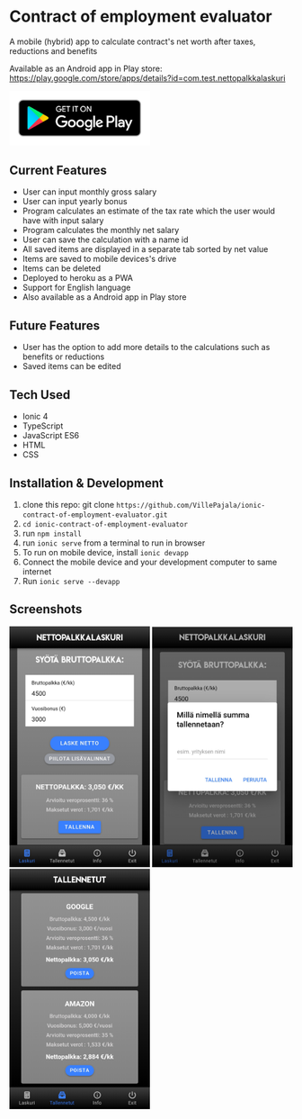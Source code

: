 # Contract of employment evaluator

A mobile (hybrid) app to calculate contract's net worth after taxes, reductions and benefits

Available as an Android app in Play store: https://play.google.com/store/apps/details?id=com.test.nettopalkkalaskuri


<img src="src/assets/img/play.png" alt="Nettopalkkalaskuri"
	title="Nettopalkkalaskuri" width="250" />


## Current Features
* User can input monthly gross salary
* User can input yearly bonus
* Program calculates an estimate of the tax rate which the user would have with input salary
* Program calculates the monthly net salary
* User can save the calculation with a name id
* All saved items are displayed in a separate tab sorted by net value
* Items are saved to mobile devices's drive
* Items can be deleted
* Deployed to heroku as a PWA
* Support for English language
* Also available as a Android app in Play store

## Future Features
* User has the option to add more details to the calculations such as benefits or reductions
* Saved items can be edited


## Tech Used
* Ionic 4
* TypeScript
* JavaScript ES6
* HTML
* CSS

## Installation & Development
1. clone this repo: git clone `https://github.com/VillePajala/ionic-contract-of-employment-evaluator.git`
2. `cd ionic-contract-of-employment-evaluator`
3. run `npm install`
4. run `ionic serve` from a terminal to run in browser
5. To run on mobile device, install `ionic devapp`
6. Connect the mobile device and your development computer to same internet
7. Run `ionic serve --devapp`

## Screenshots
<img src="src/assets/img/screenshot1.jpg" alt="screenshot1"
	title="screenshot1" width="250" />
<img src="src/assets/img/screenshot2.jpg" alt="screenshot2"
  title="screenshot2" width="250" />
<img src="src/assets/img/screenshot3.jpg" alt="screenshot3"
  title="screenshot3" width="250" />




